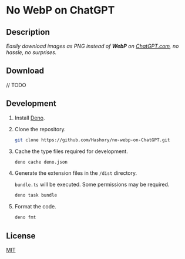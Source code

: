 # No WebP on ChatGPT

## Description

_Easily download images as PNG instead of **WebP** on
[ChatGPT.com](https://chatgpt.com), no hassle, no surprises._

## Download

// TODO

## Development

1. Install [Deno](https://deno.land/).

1. Clone the repository.

   ```sh
   git clone https://github.com/Hashory/no-webp-on-ChatGPT.git
   ```

1. Cache the type files required for development.

   ```sh
   deno cache deno.json
   ```

1. Generate the extension files in the `/dist` directory.

   `bundle.ts` will be executed. Some permissions may be required.

   ```sh
   deno task bundle
   ```

1. Format the code.

   ```sh
   deno fmt
   ```

## License

[MIT](LICENSE)
